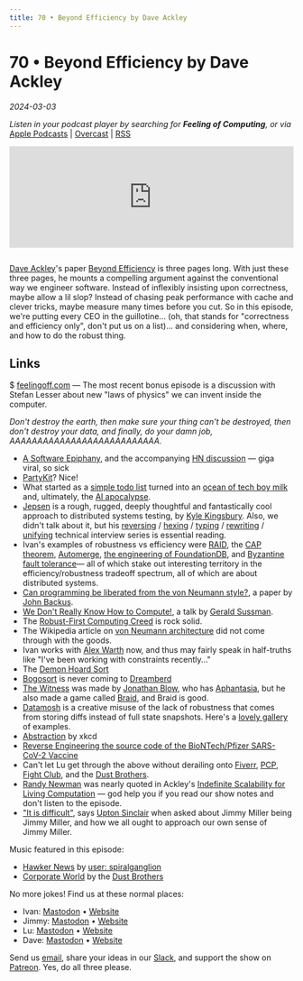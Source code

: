 ```yaml
---
title: 70 • Beyond Efficiency by Dave Ackley
---
```


# 70 • Beyond Efficiency by Dave Ackley

_2024-03-03_

_Listen in your podcast player by searching for **Feeling of Computing**, or via_ [Apple Podcasts](https://podcasts.apple.com/podcast/feeling-of-computing/id1265527976) \| [Overcast](https://overcast.fm/itunes1265527976) \| [RSS](https://omny.fm/shows/future-of-coding/playlists/podcast.rss)

<iframe src="https://omny.fm/shows/future-of-coding/beyond-efficiency-by-dave-ackley/embed" width="100%" height="180" frameborder="0" style="margin-bottom: 1em"></iframe>

[Dave Ackley](https://www.cs.unm.edu/~ackley/)'s paper [Beyond Efficiency](https://www.cs.unm.edu/~ackley/be-201301131528.pdf) is three pages long. With just these three pages, he mounts a compelling argument against the conventional way we engineer software. Instead of inflexibly insisting upon correctness, maybe allow a lil slop? Instead of chasing peak performance with cache and clever tricks, maybe measure many times before you cut. So in this episode, we're putting every CEO in the guillotine… (oh, that stands for "correctness and efficiency only", don't put us on a list)… and considering when, where, and how to do the robust thing.

## Links

$ [feelingoff.com](https://feelingoff.com) — The most recent bonus episode is a discussion with Stefan Lesser about new "laws of physics" we can invent inside the computer.

_Don't destroy the earth, then make sure your thing can't be destroyed, then don't destroy your data, and finally, do your damn job, AAAAAAAAAAAAAAAAAAAAAAAAAAA._

- [A Software Epiphany](https://johnwhiles.com/posts/programming-as-theory), and the accompanying [HN discussion](https://news.ycombinator.com/item?id=38324486) — giga viral, so sick
- [PartyKit](https://www.partykit.io)? Nice!
- What started as a [simple todo list](https://mastodon.social/@TodePond@mas.to/111402970410628418) turned into an [ocean of tech boy milk](https://twitter.com/tldraw/status/1724892287304646868) and, ultimately, the [AI apocalypse](https://news.ycombinator.com/item?id=38309611).
- [Jepsen](https://jepsen.io) is a rough, rugged, deeply thoughtful and fantastically cool approach to distributed systems testing, by [Kyle Kingsbury](https://aphyr.com). Also, we didn't talk about it, but his [reversing](https://aphyr.com/posts/340-reversing-the-technical-interview) / [hexing](https://aphyr.com/posts/341-hexing-the-technical-interview) / [typing](https://aphyr.com/posts/342-typing-the-technical-interview) / [rewriting](https://aphyr.com/posts/353-rewriting-the-technical-interview) / [unifying](https://aphyr.com/posts/354-unifying-the-technical-interview) technical interview series is essential reading.
- Ivan's examples of robustness vs efficiency were [RAID](https://en.wikipedia.org/wiki/RAID), the [CAP theorem](https://en.wikipedia.org/wiki/CAP_theorem), [Automerge](https://automerge.org), [the engineering of FoundationDB](https://www.youtube.com/watch?v=4fFDFbi3toc), and [Byzantine fault tolerance](https://en.wikipedia.org/wiki/Byzantine_fault)— all of which stake out interesting territory in the efficiency/robustness tradeoff spectrum, all of which are about distributed systems.
- [Can programming be liberated from the von Neumann style?](https://dl.acm.org/doi/10.1145/359576.359579), a paper by [John Backus](https://en.wikipedia.org/wiki/John_Backus).
- [We Don't Really Know How to Compute!](https://www.youtube.com/watch?v=HB5TrK7A4pI), a talk by [Gerald Sussman](https://en.wikipedia.org/wiki/Gerald_Jay_Sussman).
- The [Robust-First Computing Creed](https://andrewwalpole.com/blog/an-introduction-to-robust-first-computation/) is rock solid.
- The Wikipedia article on [von Neumann architecture](https://en.wikipedia.org/wiki/Von_Neumann_architecture) did not come through with the goods.
- Ivan works with [Alex Warth](https://alexwarth.github.io) now, and thus may fairly speak in half-truths like "I've been working with constraints recently…"
- The [Demon Hoard Sort](https://www.youtube.com/watch?v=helScS3coAE)
- [Bogosort](https://en.wikipedia.org/wiki/Bogosort) is never coming to [Dreamberd](https://github.com/TodePond/DreamBerd)
- [The Witness](<https://en.wikipedia.org/wiki/The_Witness_(2016_video_game)>) was made by [Jonathan Blow](https://en.wikipedia.org/wiki/Jonathan_Blow), who has [Aphantasia](https://en.wikipedia.org/wiki/Aphantasia), but he also made a game called [Braid](<https://en.wikipedia.org/wiki/Braid_(video_game)>), and Braid is good.
- [Datamosh](https://en.wikipedia.org/wiki/Compression_artifact#Artistic_use) is a creative misuse of the lack of robustness that comes from storing diffs instead of full state snapshots. Here's a [lovely gallery](https://eyecannndy.com/technique/glitch#datamosh) of examples.
- [Abstraction](https://xkcd.com/676/) by xkcd
- [Reverse Engineering the source code of the BioNTech/Pfizer SARS-CoV-2 Vaccine](https://berthub.eu/articles/posts/reverse-engineering-source-code-of-the-biontech-pfizer-vaccine/)
- Can't let Lu get through the above without derailing onto [Fiverr](https://en.wikipedia.org/wiki/Fiverr), [PCP](https://en.wikipedia.org/wiki/Phencyclidine), [Fight Club](https://en.wikipedia.org/wiki/Fight_Club), and the [Dust Brothers](https://en.wikipedia.org/wiki/Dust_Brothers).
- [Randy Newman](https://en.wikipedia.org/wiki/Randy_Newman) was nearly quoted in Ackley's [Indefinite Scalability for Living Computation](https://cdn.aaai.org/ojs/9802/9802-13-13330-1-2-20201228.pdf) — god help you if you read our show notes and don't listen to the episode.
- ["It is difficult"](https://www.goodreads.com/quotes/21810-it-is-difficult-to-get-a-man-to-understand-something), says [Upton Sinclair](https://en.wikipedia.org/wiki/Upton_Sinclair) when asked about Jimmy Miller being Jimmy Miller, and how we all ought to approach our own sense of Jimmy Miller.

Music featured in this episode:

- [Hawker News](https://ivanish.ca/hawker-news) by [user: spiralganglion](https://news.ycombinator.com/user?id=spiralganglion)
- [Corporate World](https://www.youtube.com/watch?v=dAtX4PjUXrM) by the [Dust Brothers](https://en.wikipedia.org/wiki/Dust_Brothers)

No more jokes! Find us at these normal places:

- Ivan: [Mastodon](https://mastodon.social/@spiralganglion) • [Website](https://ivanish.ca)
- Jimmy: [Mastodon](https://hachyderm.io/@jimmyhmiller) • [Website](https://jimmyhmiller.github.io)
- Lu: [Mastodon](https://mas.to/@TodePond) • [Website](https://www.todepond.com)
- Dave: [Mastodon](https://hachyderm.io/@livcomp) • [Website](https://www.cs.unm.edu/~ackley/)

Send us [email](mailto:hello@feelingof.com?subject=Email%20from%20a%20listener), share your ideas in our [Slack](/community), and support the show on [Patreon](http://feelingoff.com). Yes, do all three please.
